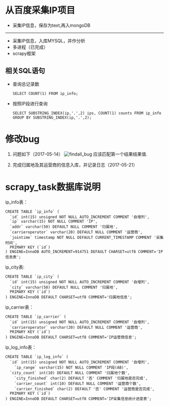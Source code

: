 # 从百度采集IP项目 #

- 采集IP信息，保存为text,再入mongoDB

----------


- 采集IP信息，入库MYSQL，并作分析
- 多进程（已完成）
- scrapy框架


## 相关SQL语句 ##
- 查询总记录数

    `SELECT COUNT(1) FROM ip_info;`

- 按照IP段进行查询

    `SELECT SUBSTRING_INDEX(ip,'.',2) ips, COUNT(1) counts FROM ip_info 
GROUP BY SUBSTRING_INDEX(ip,'.',2);`

# 修改bug #
1. 问题如下（2017-05-14）
![findall_bug](http://i.imgur.com/UjBH0PY.png)
应该匹配第一个结果结果值.

2. 完成归属地及其运营商的信息入库，并记录日志（2017-05-21）

# scrapy_task数据库说明 #

ip_info表：
    
	CREATE TABLE `ip_info` (
	  `id` int(15) unsigned NOT NULL AUTO_INCREMENT COMMENT '自增列',
	  `ip` varchar(15) NOT NULL COMMENT 'IP',
	  `addr` varchar(50) DEFAULT NULL COMMENT '归属地',
	  `carrieroperator` varchar(20) DEFAULT NULL COMMENT '运营商',
	  `jointime` timestamp NOT NULL DEFAULT CURRENT_TIMESTAMP COMMENT '采集时间',
	  PRIMARY KEY (`id`)
	) ENGINE=InnoDB AUTO_INCREMENT=914751 DEFAULT CHARSET=utf8 COMMENT='IP信息表';


ip_city表:

	CREATE TABLE `ip_city` (
	  `id` int(15) unsigned NOT NULL AUTO_INCREMENT COMMENT '自增列',
	  `city` varchar(50) DEFAULT NULL COMMENT '归属地',
	  PRIMARY KEY (`id`)
	) ENGINE=InnoDB DEFAULT CHARSET=utf8 COMMENT='归属地信息';

ip_carrier表：
	
	CREATE TABLE `ip_carrier` (
	  `id` int(15) unsigned NOT NULL AUTO_INCREMENT COMMENT '自增列',
	  `carrieroperator` varchar(20) DEFAULT NULL COMMENT '运营商',
	  PRIMARY KEY (`id`)
	) ENGINE=InnoDB DEFAULT CHARSET=utf8 COMMENT='IP运营商信息';

ip_log_info表：

	CREATE TABLE `ip_log_info` (
	  `id` int(15) unsigned NOT NULL AUTO_INCREMENT COMMENT '自增列',
		`ip_range` varchar(15) NOT NULL COMMENT 'IP段(AB)',
	  `city_count` int(10) DEFAULT NULL COMMENT '归属地个数',
		`city_finished` char(2) DEFAULT '否' COMMENT '归属地是否完成',
		`carrier_count` int(10) DEFAULT NULL COMMENT '运营商个数',
		`carrier_finished` char(2) DEFAULT '否' COMMENT '运营商是否完成',
	  PRIMARY KEY (`id`)
	) ENGINE=InnoDB DEFAULT CHARSET=utf8 COMMENT='IP采集信息统计进度表';
